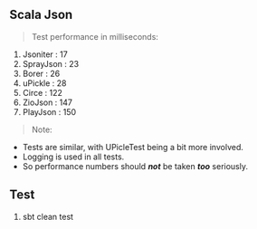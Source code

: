Scala Json
----------
>Test performance in milliseconds:

1. Jsoniter : 17
2. SprayJson : 23
3. Borer : 26
4. uPickle : 28
5. Circe : 122
7. ZioJson : 147
6. PlayJson : 150

>Note:
* Tests are similar, with UPicleTest being a bit more involved.
* Logging is used in all tests. 
* So performance numbers should ***not*** be taken ***too*** seriously.

Test
----
1. sbt clean test